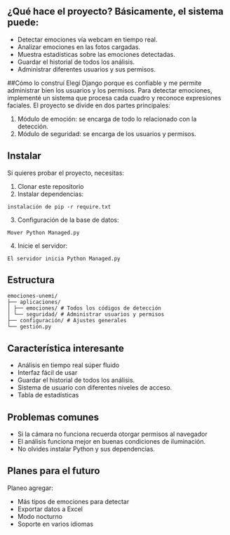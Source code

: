 
## ¿Qué hace el proyecto? Básicamente, el sistema puede:
- Detectar emociones vía webcam en tiempo real.
- Analizar emociones en las fotos cargadas.
- Muestra estadísticas sobre las emociones detectadas.
- Guardar el historial de todos los análisis.
- Administrar diferentes usuarios y sus permisos.

##Cómo lo construí
Elegí Django porque es confiable y me permite administrar bien los usuarios y los permisos. Para detectar emociones, implementé un sistema que procesa cada cuadro y reconoce expresiones faciales.
El proyecto se divide en dos partes principales:
1. Módulo de emoción: se encarga de todo lo relacionado con la detección.
2. Módulo de seguridad: se encarga de los usuarios y permisos.

## Instalar
Si quieres probar el proyecto, necesitas:
1. Clonar este repositorio
2. Instalar dependencias:
```
instalación de pip -r require.txt
```
3. Configuración de la base de datos:
```
Mover Python Managed.py
```
4. Inicie el servidor:
```
El servidor inicia Python Managed.py
```

## Estructura
```
emociones-unemi/
├── aplicaciones/
│ ├── emociones/ # Todos los códigos de detección
│ └── seguridad/ # Administrar usuarios y permisos
├── configuración/ # Ajustes generales
└── gestión.py
```

## Característica interesante
- Análisis en tiempo real súper fluido
- Interfaz fácil de usar
- Guardar el historial de todos los análisis.
- Sistema de usuario con diferentes niveles de acceso.
- Tabla de estadísticas

## Problemas comunes
- Si la cámara no funciona recuerda otorgar permisos al navegador
- El análisis funciona mejor en buenas condiciones de iluminación.
- No olvides instalar Python y sus dependencias.

## Planes para el futuro
Planeo agregar:
- Más tipos de emociones para detectar
- Exportar datos a Excel
- Modo nocturno
- Soporte en varios idiomas
